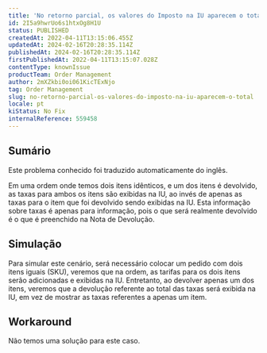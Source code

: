 ```yaml
---
title: 'No retorno parcial, os valores do Imposto na IU aparecem o total'
id: 2I5a9hwrUo6s1htxOg8H1U
status: PUBLISHED
createdAt: 2022-04-11T13:15:06.455Z
updatedAt: 2024-02-16T20:28:35.114Z
publishedAt: 2024-02-16T20:28:35.114Z
firstPublishedAt: 2022-04-11T13:15:07.028Z
contentType: knownIssue
productTeam: Order Management
author: 2mXZkbi0oi061KicTExNjo
tag: Order Management
slug: no-retorno-parcial-os-valores-do-imposto-na-iu-aparecem-o-total
locale: pt
kiStatus: No Fix
internalReference: 559458
---
```


## Sumário

<div class="alert alert-info">
  <p>Este problema conhecido foi traduzido automaticamente do inglês.</p>
</div>


Em uma ordem onde temos dois itens idênticos, e um dos itens é devolvido, as taxas para ambos os itens são exibidas na IU, ao invés de apenas as taxas para o item que foi devolvido sendo exibidas na IU. Esta informação sobre taxas é apenas para informação, pois o que será realmente devolvido é o que é preenchido na Nota de Devolução.




## Simulação


Para simular este cenário, será necessário colocar um pedido com dois itens iguais (SKU), veremos que na ordem, as tarifas para os dois itens serão adicionadas e exibidas na IU. Entretanto, ao devolver apenas um dos itens, veremos que a devolução referente ao total das taxas será exibida na IU, em vez de mostrar as taxas referentes a apenas um item.






## Workaround


Não temos uma solução para este caso.

